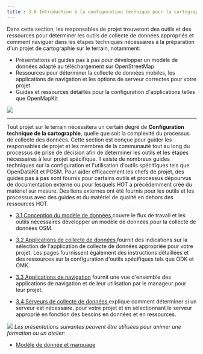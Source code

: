 ```yaml
---
title : 3.0 Introduction à la configuration technique pour la cartographie sur le terrain
---
```

	 	 	 	

Dans cette section, les responsables de projet trouveront des outils et des ressources pour déterminer les outils de collecte de données appropriés et comment naviguer dans les étapes techniques nécessaires à la préparation d'un projet de cartographie sur le terrain, notamment:

*  Présentations et guides pas à pas pour développer un modèle de données adapté au téléchargement sur OpenStreetMap
* Ressources pour déterminer la collecte de données mobiles, les applications de navigation et les options de serveur correctes pour votre projet
* Guides et ressources détaillés pour la configuration d'applications telles que OpenMapKit

![](/images/field_tools.jpeg)

***

Tout projet sur le terrain nécessitera un certain degré de **Configuration technique de la cartographie**, quelle que soit la complexité du processus de collecte des données. Cette section est conçue pour guider les responsables de projet et les membres de la communauté tout au long du processus de prise de décision afin de déterminer les outils et les étapes nécessaires à leur projet spécifique. Il existe de nombreux guides techniques sur la configuration et l'utilisation d'outils spécifiques tels que OpenDataKit et POSM. Pour aider efficacement les chefs de projet, des guides pas à pas sont fournis pour certains outils et processus dépourvus de documentation externe ou pour lesquels HOT a précédemment créé du matériel sur mesure. Des liens externes ont été fournis pour les outils et les processus avec des guides et du matériel de qualité en dehors des ressources HOT.
 <br>

*  [3.1 Conception du modèle de données
](https://hotosm.github.io/toolbox/fr/pages/data-collection-and-field-mapping/3.1-designing-the-data-model/) couvre le flux de travail et les outils nécessaires développer un modèle de données pour la collecte de données OSM.

*  [3.2 Applications de collecte de données
](https://hotosm.github.io/toolbox/fr/pages/digitization-and-editing/3.2_organized_osm_editing/) fournit des indications sur la sélection de l'application de collecte de données appropriée pour votre projet. Les pages fournissent également des instructions détaillées et des ressources sur la configuration d'outils spécifiques tels que ODK et OMK.

*  [3.3 Applications de navigation](https://hotosm.github.io/toolbox/fr/pages/data-collection-and-field-mapping/3.3-navigation-applications/) fournit une vue d'ensemble des applications de navigation et de leur utilisation par le manageur  pour leur projet.

*  [3.4 Serveurs de collecte de données
](https://hotosm.github.io/toolbox/fr/pages/data-collection-and-field-mapping/3.4-data-collection-servers/) explique comment déterminer si un serveur est nécessaire. pour votre projet et en sélectionnant le serveur approprié en fonction des besoins en données et en ressources.

![](/images/fr_guide_icons/fr_training_presentations_wide.PNG)
*Les présentations suivantes peuvent être utilisées pour animer une formation ou un atelier:*
	 	 	 	
*  [Modèle de donnée et marquage](https://docs.google.com/presentation/d/1xNqcVr8snml3mCRMidyqTjXT4jbdST1Se35b5JHanIw/edit?usp=sharing)


